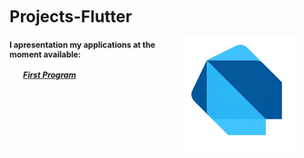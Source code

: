 # Projects-Flutter

<html>
  <a href="https://github.com/AndreZila01/Projects-Flutter"><img src="https://raw.githubusercontent.com/AndreZila01/Projects-Dart/main/Image/Dart.jpg" align="right" height="200px auto"></a>
  <p><h5>
  <h4>I apresentation my applications at the moment available:</h4>
  <h5>
    <ul>
      <a href = "https://github.com/AndreZila01/Projects-Dart/tree/main/FirstProgram">First Program </a></li>
    </ul>
  </h5>
  
 
